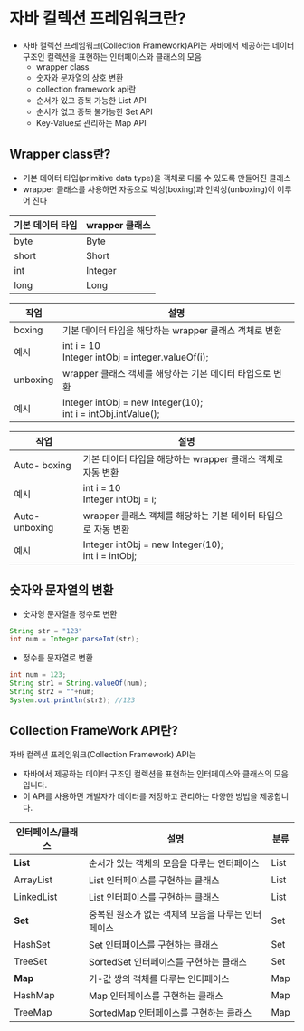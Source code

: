 
# 자바 컬렉션 프레임워크란?

- 자바 컬렉션 프레임워크(Collection Framework)API는 자바에서 제공하는 데이터 구조인 컬렉션을 표현하는 인터페이스와 클래스의 모음
  - wrapper class
  - 숫자와 문자열의 상호 변환
  - collection framework api란
  - 순서가 있고 중복 가능한 List API
  - 순서가 없고 중복 불가능한 Set API
  - Key-Value로 관리하는 Map API

## Wrapper class란?
- 기본 데이터 타입(primitive data type)을 객체로 다룰 수 있도록 만들어진 클래스
- wrapper 클래스를 사용하면 자동으로 박싱(boxing)과 언박싱(unboxing)이 이루어 진다

|기본 데이터 타입| wrapper 클래스 |
|-|-------------|
| byte| Byte|
|short| Short|
|int | Integer|
|long| Long|


|작업|설명|
|-|----|
|boxing|기본 데이터 타입을 해당하는 wrapper 클래스 객체로 변환|
|예시|int i = 10</br>Integer intObj = integer.valueOf(i);|
|unboxing| wrapper 클래스 객체를 해당하는 기본 데이터 타입으로 변환|
|예시| Integer intObj = new Integer(10);</br> int i = intObj.intValue();|


| 작업            | 설명                                                     |
|---------------|--------------------------------------------------------|
| Auto- boxing  | 기본 데이터 타입을 해당하는 wrapper 클래스 객체로 자동 변환                  |
| 예시            | int i = 10</br>Integer intObj = i;                     |
| Auto-unboxing | wrapper 클래스 객체를 해당하는 기본 데이터 타입으로 자동 변환                 |
| 예시            | Integer intObj = new Integer(10);</br> int i = intObj; |


## 숫자와 문자열의 변환
- 숫자형 문자열을 정수로 변환
``` java
String str = "123"
int num = Integer.parseInt(str);
```

- 정수를 문자열로 변환
```java
int num = 123;
String str1 = String.valueOf(num);
String str2 = ""+num;
System.out.println(str2); //123
```

## Collection FrameWork API란?

자바 컬렉션 프레임워크(Collection Framework) API는
- 자바에서 제공하는 데이터 구조인 컬렉션을 표현하는 인터페이스와 클래스의 모음입니다.
- 이 API를 사용하면 개발자가 데이터를 저장하고 관리하는 다양한 방법을 제공합니다.

| 인터페이스/클래스 | 설명                                           | 분류  |
|-------------------|----------------------------------------------|-------|
| **List**          | 순서가 있는 객체의 모음을 다루는 인터페이스      | List  |
| ArrayList         | List 인터페이스를 구현하는 클래스               | List  |
| LinkedList        | List 인터페이스를 구현하는 클래스               | List  |
| **Set**           | 중복된 원소가 없는 객체의 모음을 다루는 인터페이스 | Set   |
| HashSet           | Set 인터페이스를 구현하는 클래스                | Set   |
| TreeSet           | SortedSet 인터페이스를 구현하는 클래스          | Set   |
| **Map**           | 키-값 쌍의 객체를 다루는 인터페이스             | Map   |
| HashMap           | Map 인터페이스를 구현하는 클래스                | Map   |
| TreeMap           | SortedMap 인터페이스를 구현하는 클래스          | Map   |






